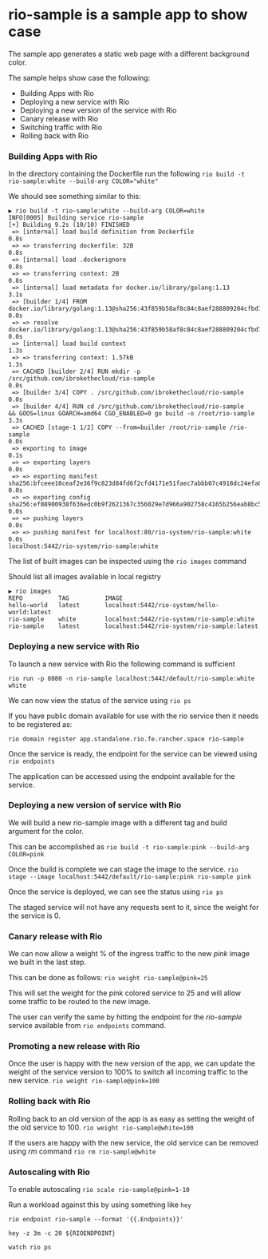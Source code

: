 # rio-sample is a sample app to show case

The sample app generates a static web page with a different background color.

The sample helps show case the following:

- Building Apps with Rio
- Deploying a new service with Rio
- Deploying a new version of the service with Rio
- Canary release with Rio
- Switching traffic with Rio
- Rolling back with Rio

### Building Apps with Rio
In the directory containing the Dockerfile run the following
`rio build -t rio-sample:white --build-arg COLOR="white"`

We should see something similar to this:
```
▶ rio build -t rio-sample:white --build-arg COLOR=white
INFO[0005] Building service rio-sample
[+] Building 9.2s (10/10) FINISHED
 => [internal] load build definition from Dockerfile                                                                                                                                                                                                                            0.8s
 => => transferring dockerfile: 32B                                                                                                                                                                                                                                             0.8s
 => [internal] load .dockerignore                                                                                                                                                                                                                                               0.8s
 => => transferring context: 2B                                                                                                                                                                                                                                                 0.8s
 => [internal] load metadata for docker.io/library/golang:1.13                                                                                                                                                                                                                  3.1s
 => [builder 1/4] FROM docker.io/library/golang:1.13@sha256:43f859b58af8c84c8aef288809204cfbd7cb88dbd4b0cf473dd4fb86693403ad                                                                                                                                                    0.0s
 => => resolve docker.io/library/golang:1.13@sha256:43f859b58af8c84c8aef288809204cfbd7cb88dbd4b0cf473dd4fb86693403ad                                                                                                                                                            0.0s
 => [internal] load build context                                                                                                                                                                                                                                               1.3s
 => => transferring context: 1.57kB                                                                                                                                                                                                                                             1.3s
 => CACHED [builder 2/4] RUN mkdir -p /src/github.com/ibrokethecloud/rio-sample                                                                                                                                                                                                 0.0s
 => [builder 3/4] COPY . /src/github.com/ibrokethecloud/rio-sample                                                                                                                                                                                                              0.0s
 => [builder 4/4] RUN cd /src/github.com/ibrokethecloud/rio-sample     && GOOS=linux GOARCH=amd64 CGO_ENABLED=0 go build -o /root/rio-sample                                                                                                                                    3.3s
 => CACHED [stage-1 1/2] COPY --from=builder /root/rio-sample /rio-sample                                                                                                                                                                                                       0.0s
 => exporting to image                                                                                                                                                                                                                                                          0.1s
 => => exporting layers                                                                                                                                                                                                                                                         0.0s
 => => exporting manifest sha256:bfceee10ceaf2e36f9c823d84fd6f2cfd4171e51faec7abbb07c4918dc24efa8                                                                                                                                                                               0.0s
 => => exporting config sha256:ef08900938f636edc0b9f2621367c356029e7d966a902758c4165b256eab8bc5                                                                                                                                                                                 0.0s
 => => pushing layers                                                                                                                                                                                                                                                           0.0s
 => => pushing manifest for localhost:80/rio-system/rio-sample:white                                                                                                                                                                                                            0.0s
localhost:5442/rio-system/rio-sample:white
```

The list of built images can be inspected using the `rio images` command

Should list all images available in local registry

```
▶ rio images
REPO          TAG          IMAGE
hello-world   latest       localhost:5442/rio-system/hello-world:latest
rio-sample    white        localhost:5442/rio-system/rio-sample:white
rio-sample    latest       localhost:5442/rio-system/rio-sample:latest
```

### Deploying a new service with Rio
To launch a new service with Rio the following command is sufficient

`rio run -p 8080 -n rio-sample localhost:5442/default/rio-sample:white white`

We can now view the status of the service using `rio ps`

If you have public domain available for use with the rio service then it needs to be registered as:

`rio domain register app.standalone.rio.fe.rancher.space rio-sample`

Once the service is ready, the endpoint for the service can be viewed using `rio endpoints`

The application can be accessed using the endpoint available for the service.

### Deploying a new version of service with Rio
We will build a new rio-sample image with a different tag and build argument for the color.

This can be accomplished as
`rio build -t rio-sample:pink --build-arg COLOR=pink`

Once the build is complete we can stage the image to the service.
`rio stage --image localhost:5442/default/rio-sample:pink rio-sample pink`

Once the service is deployed, we can see the status using `rio ps`

The staged service will not have any requests sent to it, since the weight for the service is 0.

### Canary release with Rio
We can now allow a weight % of the ingress traffic to the new *pink* image we built in the last step.

This can be done as follows:
`rio weight rio-sample@pink=25`

This will set the weight for the pink colored service to 25 and will allow some traffic to be routed to the new image.

The user can verify the same by hitting the endpoint for the *rio-sample* service available from `rio endpoints` command.

### Promoting a new release with Rio
Once the user is happy with the new version of the app, we can update the weight of the service version to 100% to switch all incoming traffic to the new service.
`rio weight rio-sample@pink=100`

### Rolling back with Rio
Rolling back to an old version of the app is as easy as setting the weight of the old service to 100.
`rio weight rio-sample@white=100`

If the users are happy with the new service, the old service can be removed using *rm* command
`rio rm rio-sample@white`

### Autoscaling with Rio
To enable autoscaling
`rio scale rio-sample@pink=1-10`

Run a workload against this by using something like `hey`

```
rio endpoint rio-sample --format '{{.Endpoints}}'

hey -z 3m -c 20 ${RIOENDPOINT}

watch rio ps
```